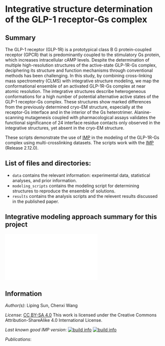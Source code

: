 # Integrative structure determination of the GLP-1 receptor-Gs complex

## Summary
The GLP-1 receptor (GLP-1R) is a prototypical class B G protein-coupled receptor (GPCR) that is predominantly coupled to the stimulatory Gs protein, which increases intracellular cAMP levels. Despite the determination of multiple high-resolution structures of the active-state GLP-1R-Gs complex, deciphering its structure and function mechanisms through conventional methods has been challenging. In this study, by combining cross-linking mass spectrometry (CLMS) with integrative structure modeling, we map the conformational ensemble of an activated GLP-1R-Gs complex at near atomic resolution. The integrative structures describe heterogeneous conformations for a high number of potential alternative active states of the GLP-1 receptor-Gs complex. These structures show marked differences from the previously determined cryo-EM structure, especially at the receptor-Gs interface and in the interior of the Gs heterotrimer. Alanine-scanning mutagenesis coupled with pharmacological assays validates the functional significance of 24 interface residue contacts only observed in the integrative structures, yet absent in the cryo-EM structure.

These scripts demonstrate the use of [IMP](http://salilab.org/imp) in the modeling of the GLP-1R-Gs complex using multi-crosslinking datasets. 
The scripts work with the [IMP](http://salilab.org/imp) (Release 2.12.0).

## List of files and directories:

- `data`   	 contains the relevant information: experimental data, statistical analyses, and prior information.
- `modeling_scripts`	 contains the modeling script for determining structures to reproduce the ensemble of solutions. 
- `results`	 contains the analysis scripts and the relevent results discussed in the published paper.

## Integrative modeling approach summary for this project
![](./GLP-1R-Gs_FourStages.pdf)

## Information

_Author(s)_: Liping Sun, Chenxi Wang

_License_: [CC BY-SA 4.0](https://creativecommons.org/licenses/by-sa/4.0/)
This work is licensed under the Creative Commons Attribution-ShareAlike 4.0
International License.

_Last known good IMP version_: [![build info](https://integrativemodeling.org/systems/31/badge.svg?branch=master)](https://integrativemodeling.org/systems/) [![build info](https://integrativemodeling.org/systems/31/badge.svg?branch=develop)](https://integrativemodeling.org/systems/)

_Publications_:

